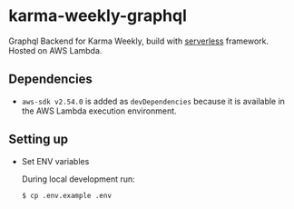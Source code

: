 # karma-weekly-graphql

Graphql Backend for Karma Weekly, build with [serverless](serverless.com) framework.
Hosted on AWS Lambda.

## Dependencies

* `aws-sdk v2.54.0` is added as `devDependencies` because it is available in the AWS Lambda execution environment.

## Setting up

* Set ENV variables

  During local development run:

  ```bash
  $ cp .env.example .env
  ```
